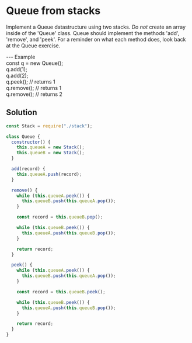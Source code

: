 # Queue from stacks

Implement a Queue datastructure using two stacks.
_Do not_ create an array inside of the 'Queue' class.
Queue should implement the methods 'add', 'remove', and 'peek'.
For a reminder on what each method does, look back
at the Queue exercise.

--- Example
<br> const q = new Queue();
<br> q.add(1);
<br> q.add(2);
<br> q.peek(); // returns 1
<br> q.remove(); // returns 1
<br> q.remove(); // returns 2

## Solution

```js
const Stack = require("./stack");

class Queue {
  constructor() {
    this.queueA = new Stack();
    this.queueB = new Stack();
  }

  add(record) {
    this.queueA.push(record);
  }

  remove() {
    while (this.queueA.peek()) {
      this.queueB.push(this.queueA.pop());
    }

    const record = this.queueB.pop();

    while (this.queueB.peek()) {
      this.queueA.push(this.queueB.pop());
    }

    return record;
  }

  peek() {
    while (this.queueA.peek()) {
      this.queueB.push(this.queueA.pop());
    }

    const record = this.queueB.peek();

    while (this.queueB.peek()) {
      this.queueA.push(this.queueB.pop());
    }

    return record;
  }
}
```
